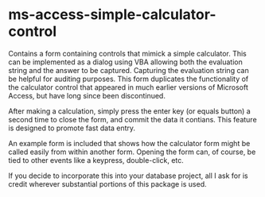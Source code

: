 # ms-access-simple-calculator-control
Contains a form containing controls that mimick a simple calculator.  This can be implemented as a dialog using VBA allowing both the evaluation string and the answer to be captured.  Capturing the evaluation string can be helpful for auditing purposes.  This form duplicates the functionality of the calculator control that appeared in much earlier versions of Microsoft Access, but have long since been discontinued.

After making a calculation, simply press the enter key (or equals button) a second time to close the form, and commit the data it contians.  This feature is designed to promote fast data entry.

An example form is included that shows how the calculator form might be called easily from within another form.  Opening the form can, of course, be tied to other events like a keypress, double-click, etc.

If you decide to incorporate this into your database project, all I ask for is credit wherever substantial portions of this package is used.
